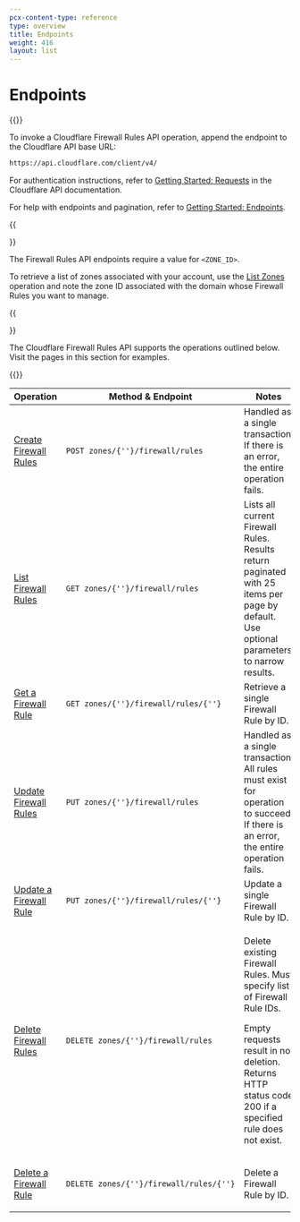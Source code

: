 ```yaml
---
pcx-content-type: reference
type: overview
title: Endpoints
weight: 416
layout: list
---
```


# Endpoints

{{<content-column>}}

To invoke a Cloudflare Firewall Rules API operation, append the endpoint to the Cloudflare API base URL:

```txt
https://api.cloudflare.com/client/v4/
```

For authentication instructions, refer to [Getting Started: Requests](https://api.cloudflare.com/#getting-started-requests) in the Cloudflare API documentation.

For help with endpoints and pagination, refer to [Getting Started: Endpoints](https://api.cloudflare.com/#getting-started-endpoints).

{{<Aside type="warning' header='Important">}}

The Firewall Rules API endpoints require a value for `<ZONE_ID>`.

To retrieve a list of zones associated with your account, use the [List Zones](https://api.cloudflare.com/#zone-list-zones) operation and note the zone ID associated with the domain whose Firewall Rules you want to manage.

{{</Aside>}}

The Cloudflare Firewall Rules API supports the operations outlined below. Visit the pages in this section for examples.

{{</content-column>}}

<table style='table-layout:fixed; width:100%'>
  <thead>
      <tr>
          <th style='width: 20%'>Operation</th>
          <th>Method & Endpoint</th>
          <th style='width: 30%'>Notes</th>
      </tr>
  </thead>
  <tbody>
      <tr>
        <td><a href='https://api.cloudflare.com/#firewall-rules-create-firewall-rules'>Create Firewall Rules</a></td>
        <td><code class="InlineCode">POST&nbsp;zones/{'<ZONE_ID>'}/firewall/rules</code></td>
        <td>Handled as a single transaction. If there is an error, the entire operation fails.</td>
      </tr>
      <tr>
        <td><a href='https://api.cloudflare.com/#firewall-rules-list-of-firewall-rules'>List Firewall Rules</a></td>
        <td><code class="InlineCode">GET&nbsp;zones/{'<ZONE_ID>'}/firewall/rules</code></td>
        <td>Lists all current Firewall Rules. Results return paginated with 25 items per page by default. Use optional parameters to narrow results. </td>
      </tr>
      <tr>
        <td><a href='https://api.cloudflare.com/#firewall-rules-get-individual-firewall-rule'>Get a Firewall Rule</a></td>
        <td><code class="InlineCode">GET&nbsp;zones/{'<ZONE_ID>'}/firewall/rules/{'<RULE_ID>'}</code></td>
        <td>Retrieve a single Firewall Rule by ID.</td>
      </tr>
      <tr>
        <td><a href='https://api.cloudflare.com/#firewall-rules-update-firewall-rules'>Update Firewall Rules</a></td>
        <td><code class="InlineCode">PUT&nbsp;zones/{'<ZONE_ID>'}/firewall/rules</code></td>
        <td>Handled as a single transaction. All rules must exist for operation to succeed. If there is an error, the entire operation fails.</td>
      </tr>
      <tr>
        <td><a href='https://api.cloudflare.com/#firewall-rules-update-individual-firewall-rule'>Update a Firewall Rule</a></td>
        <td><code class="InlineCode">PUT&nbsp;zones/{'<ZONE_ID>'}/firewall/rules/{'<RULE_ID>'}</code></td>
        <td>Update a single Firewall Rule by ID.</td>
      </tr>
      <tr>
        <td><a href='https://api.cloudflare.com/#firewall-rules-delete-firewall-rules'>Delete Firewall Rules</a></td>
        <td><code class="InlineCode">DELETE&nbsp;zones/{'<ZONE_ID>'}/firewall/rules</code></td>
        <td><p>Delete existing Firewall Rules. Must specify list of Firewall Rule IDs.</p>
        <p>Empty requests result in no deletion. Returns HTTP status code 200 if a specified rule does not exist.</p>
        </td>
      </tr>
      <tr>
        <td><a href='https://api.cloudflare.com/#firewall-rules-delete-individual-firewall-rules'>Delete a Firewall Rule</a></td>
        <td><code class="InlineCode">DELETE&nbsp;zones/{'<ZONE_ID>'}/firewall/rules/{'<RULE_ID>'}</code></td>
        <td><p>Delete a Firewall Rule by ID.</p></td>
      </tr>
  </tbody>
</table>
